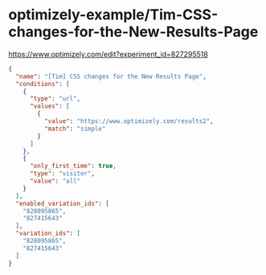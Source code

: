 optimizely-example/Tim-CSS-changes-for-the-New-Results-Page
==========================================================

https://www.optimizely.com/edit?experiment_id=827295518

```json
{
  "name": "[Tim] CSS changes for the New Results Page",
  "conditions": [
    {
      "type": "url",
      "values": [
        {
          "value": "https://www.optimizely.com/results2",
          "match": "simple"
        }
      ]
    },
    {
      "only_first_time": true,
      "type": "visitor",
      "value": "all"
    }
  ],
  "enabled_variation_ids": [
    "828095865",
    "827415643"
  ],
  "variation_ids": [
    "828095865",
    "827415643"
  ]
}
```